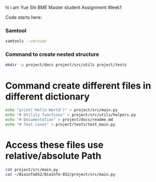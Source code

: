 hi i am Yue Shi BME Master student 
Assignment Week1

Code starts here:

### Samtool
```bash
samtools --version
```
### Command to create nested structure 
```bash
mkdir -p project/docs project/src/utils project/tests
```

# Command create different files in different dictionary
```bash
echo "print('Hello World')" > project/src/main.py
echo "# Utility functions" > project/src/utils/helpers.py
echo "# Documentation" > project/docs/readme.md
echo "# Test cases" > project/tests/test_main.py
```
# Access these files use relative/absolute Path
```bash
cat project/src/main.py
cat ~/Bioinfo852/BioInfo-852/project/src/main.py
```

